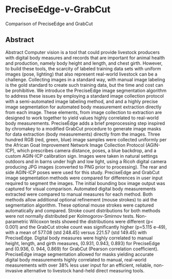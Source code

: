 # PreciseEdge-v-GrabCut
Comparison of PreciseEdge and GrabCut 

## Abstract

Abstract 
Computer vision is a tool that could provide livestock producers with digital body measures and records that are important for animal health and production, namely body height and length, and chest girth. However, to build these tools, the scarcity of labeled training data sets with uniform images (pose, lighting) that also represent real-world livestock can be a challenge. Collecting images in a standard way, with manual image labeling is the gold standard to create such training data, but the time and cost can be prohibitive. We introduce the PreciseEdge image segmentation algorithm to address these issues by employing a standard image collection protocol with a semi-automated image labeling method, and and a highly precise image segmentation for automated body measurement extraction directly from each image. These elements, from image collection to extraction are designed to work together to yield values highly correlated to real-world body measurements. PreciseEdge adds a brief preprocessing step inspired by chromakey to a modified GrabCut procedure to generate image masks for data extraction (body measurements) directly from the images. Three hundred RGB (red, green, blue) image samples were collected uniformly per the African Goat Improvement Network Image Collection Protocol (AGIN-ICP), which prescribes camera distance, poses, a blue backdrop, and a custom AGIN-ICP calibration sign. Images were taken in natural settings outdoors and in barns under high and low light, using a Ricoh digital camera producing JPG images (converted to PNG prior to processing). The rear and side AGIN-ICP poses were used for this study. PreciseEdge and GrabCut image segmentation methods were compared for differences in user input required to segment the images. The initial bounding box image output was captured for visual comparison. Automated digital body measurements extracted were compared to manual measures for each method. Both methods allow additional optional refinement (mouse strokes) to aid the segmentation algorithm. These optional mouse strokes were captured automatically and compared. Stroke count distributions for both methods were not normally distributed per Kolmogorov-Smirnov tests. Non-parametric Wilcoxon tests showed the distributions were different (p< 0.001) and the GrabCut stroke count was significantly higher (p=5.115 e-49), with a mean of 577.08 (std 248.45) versus 221.57 (std 149.45) with PreciseEdge. Digital body measures were highly correlated to manual height, length, and girth measures, (0.931, 0.943, 0.893) for PreciseEdge and (0.936, 0. 944, 0.869) for GrabCut (Pearson correlation coefficient). PreciseEdge image segmentation allowed for masks yielding accurate digital body measurements highly correlated to manual, real-world measurements with over 38% less user input for an efficient, reliable, non-invasive alternative to livestock hand-held direct measuring tools.
